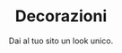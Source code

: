 ---
title: Decorazioni
subtitle: Dai al tuo sito un look unico.
banner_image: https://i.ibb.co/6n851gd/decoration.png
---